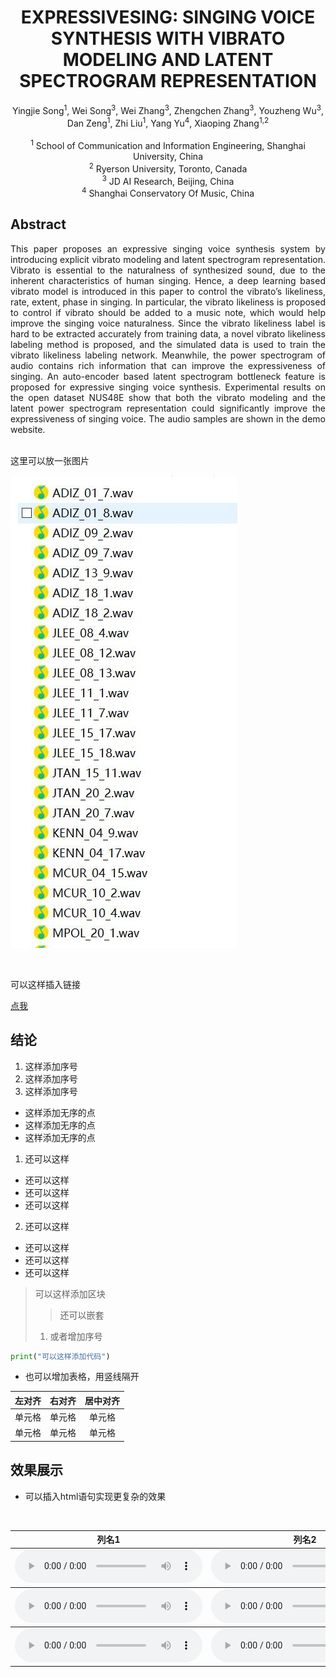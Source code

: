 
# <center>EXPRESSIVESING: SINGING VOICE SYNTHESIS WITH VIBRATO MODELING AND LATENT SPECTROGRAM REPRESENTATION</center>

<center>Yingjie Song<sup>1</sup>, Wei Song<sup>3</sup>, Wei Zhang<sup>3</sup>, Zhengchen Zhang<sup>3</sup>, Youzheng Wu<sup>3</sup>, <br> Dan Zeng<sup>1</sup>, Zhi Liu<sup>1</sup>, Yang Yu<sup>4</sup>, Xiaoping Zhang<sup>1,2</sup> <br><br></center>

<center><sup>1</sup> School of Communication and Information Engineering, Shanghai University, China<br>  
<sup>2</sup> Ryerson University, Toronto, Canada<br>
<sup>3</sup> JD AI Research, Beijing, China<br>
<sup>4</sup> Shanghai Conservatory Of Music, China</center>


## Abstract


 <div style="text-align: justify">This paper proposes an expressive singing voice synthesis system by introducing explicit vibrato modeling and latent spectrogram
representation. Vibrato is essential to the naturalness of synthesized sound, due to the inherent characteristics of human singing. Hence, a deep learning based vibrato model is introduced in this paper to control the vibrato’s likeliness, rate, extent, phase in singing. In particular, the vibrato likeliness is proposed to control if vibrato should
be added to a music note, which would help improve the singing voice naturalness. Since the vibrato likeliness label is hard to be extracted accurately from training data, a novel vibrato likeliness labeling method is proposed, and the simulated data is used to train the vibrato likeliness labeling network. Meanwhile, the power spectrogram of audio contains rich information that can improve the expressiveness of singing. An auto-encoder based latent spectrogram bottleneck feature is proposed for expressive singing voice synthesis. Experimental results on the open dataset NUS48E show that both the vibrato modeling and the latent power spectrogram representation could significantly improve the expressiveness of singing voice. The audio samples are shown in the demo website.</div>
 
 <br>

这里可以放一张图片

![结构图](image/audio.jpg)

 <br>

可以这样插入链接

[点我](https://mango321321.github.io/ExpressiveSing/)
  
## 结论


1. 这样添加序号
2. 这样添加序号
3. 这样添加序号

* 这样添加无序的点
* 这样添加无序的点
* 这样添加无序的点

1. 还可以这样
  * 还可以这样
  * 还可以这样
  * 还可以这样
2. 还可以这样
  * 还可以这样
  * 还可以这样
  * 还可以这样

> 可以这样添加区块
> > 还可以嵌套
> 1. 或者增加序号

```python
print("可以这样添加代码")
```

* 也可以增加表格，用竖线隔开

| 左对齐 | 右对齐 | 居中对齐 |
| :-----| ----: | :----: |
| 单元格 | 单元格 | 单元格 |
| 单元格 | 单元格 | 单元格 |
  
## 效果展示

* 可以插入html语句实现更复杂的效果

<br>

<table align="center">
  <thead>
    <tr>
      <th>列名1</th>
      <th>列名2</th>
      <th>列名3</th>
    </tr>
  </thead>

  <tbody>
    <tr>
      <td><audio controls="" preload="auto">
            <source src="audio/ADIZ_01_7.wav"></audio></td>
      <td><audio controls="" preload="auto">
            <source src="audio/ADIZ_01_8.wav"></audio></td>
      <td><audio controls="" preload="auto">
            <source src="audio/ADIZ_09_2.wav"></audio></td>
    </tr>
  </tbody>

  <tbody>
    <tr>
      <td><audio controls="" preload="auto">
            <source src="audio/JLEE_08_12.wav"></audio></td>
      <td><audio controls="" preload="auto">
            <source src="audio/JLEE_08_13.wav"></audio></td>
      <td><audio controls="" preload="auto">
            <source src="audio/JLEE_08_4.wav"></audio></td>
    </tr>
  </tbody>

  <tbody>
    <tr>
      <td><audio controls="" preload="auto">
            <source src="audio/JTAN_15_11.wav"></audio></td>
      <td><audio controls="" preload="auto">
            <source src="audio/JTAN_20_2.wav"></audio></td>
      <td><audio controls="" preload="auto">
            <source src="audio/JTAN_20_7.wav"></audio></td>
    </tr>
  </tbody>

</table>
